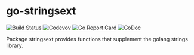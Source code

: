 go-stringsext
=============

[![Build Status](https://travis-ci.com/weathersource/go-stringsext.svg?branch=master)](https://travis-ci.com/weathersource/go-stringsext)
[![Codevov](https://img.shields.io/codecov/c/github/weathersource/go-stringsext.svg)](https://codecov.io/gh/weathersource/go-stringsext)
[![Go Report Card](https://goreportcard.com/badge/github.com/weathersource/go-stringsext)](https://goreportcard.com/report/github.com/weathersource/go-stringsext)
[![GoDoc](https://img.shields.io/badge/godoc-ref-blue.svg)](https://godoc.org/github.com/weathersource/go-stringsext)

Package stringsext provides functions that supplement the golang strings library.
